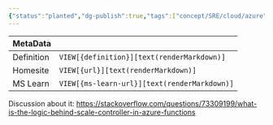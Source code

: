 ```yaml
---
{"status":"planted","dg-publish":true,"tags":["concept/SRE/cloud/azure"],"creation_date":"2024-05-07 20:38","definition":"undefined","ms-learn-url":"undefined","url":"undefined","aliases":null,"permalink":"/concepts/scale-controller/","dgPassFrontmatter":true}
---
```



| MetaData   |                                              |
| ---------- | -------------------------------------------- |
| Definition | `VIEW[{definition}][text(renderMarkdown)]`   |
| Homesite   | `VIEW[{url}][text(renderMarkdown)]`          |
| MS Learn   | `VIEW[{ms-learn-url}][text(renderMarkdown)]` |

Discussion about it: https://stackoverflow.com/questions/73309199/what-is-the-logic-behind-scale-controller-in-azure-functions
